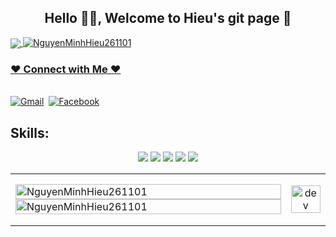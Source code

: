 <p align="center">
 <h2 align="center">Hello 🙋‍♂️, Welcome to Hieu's git page 🫰</h2>
 <a href="https://www.github.com/NguyenMinhHieu261101" target="_blank" rel="noreferrer"><img src="https://visitor-counter-badge.vercel.app/api/NguyenMinhHieu261101" 
 <p align="center"> <img src="https://komarev.com/ghpvc/?username=NguyenMinhHieu261101&label=Profile%20views&color=blueviolet&style=flat" alt="NguyenMinhHieu261101" />  
<p align="center">
 <h3> ❤️ Connect with Me ❤️</h3> 
 <br>
  <a href="mailto:nguyenminhhieu26112001@gmail.com?subject=Hola%20Jiji"><img src="https://img.shields.io/badge/gmail-%23D14836.svg?&style=for-the-badge&logo=gmail&logoColor=white" alt="Gmail"/></a>&nbsp;
  <a href="https://www.facebook.com/hieucun261101/"><img src="https://img.shields.io/badge/Facebook-1877F2?style=for-the-badge&logo=facebook&logoColor=white" alt="Facebook"/></a>&nbsp;
  </p>                                                                                         
</p>



## Skills:
<p align="center">
 
  <img src="https://img.icons8.com/color/48/000000/mysql-logo.png"/>
  <img src="https://img.icons8.com/color/48/000000/git.png"/>
  <img src="https://img.icons8.com/color/48/000000/javascript.png"/>
  <img src="https://img.icons8.com/color/48/000000/visual-studio-code-2019.png"/>
  <img src="https://img.icons8.com/color/48/000000/visual-studio-2019.png"/>
</p>

<table style="width:100%;">
  <tr>
    <td>
      <img src="https://github-readme-stats.vercel.app/api/top-langs/?username=NguyenMinhHieu261101&layout=compact" alt="NguyenMinhHieu261101" width="100%"/>
      <img src="https://github-readme-stats.vercel.app/api?username=NguyenMinhHieu261101&theme=dark&show_icons=true" alt="NguyenMinhHieu261101" width="100%"/>
    </td>
    <td>
      <p align="center"> 
        <img src="https://cdn.dribbble.com/users/1059583/screenshots/4171367/coding-freak.gif" alt="dev" width="100%"/>
      </p>
    </td>
  </tr>
</table>
